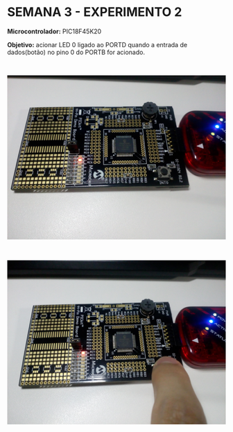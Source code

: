 # SEMANA 3 - EXPERIMENTO 2

**Microcontrolador:** PIC18F45K20

**Objetivo:** acionar LED 0 ligado ao PORTD quando a entrada de dados(botão) no pino 0 do PORTB for acionado.

<br/>

![Experimento 2.1](https://github.com/rodrigoCodDev/IMD-SMC/blob/main/midias/Semana%203/experimento2-1.jpg)

<br/>

![Experimento 2.2](https://github.com/rodrigoCodDev/IMD-SMC/blob/main/midias/Semana%203/experimento2-2.jpg)